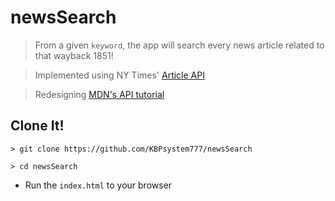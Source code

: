 # newsSearch

> From a given `keyword`, the app will search every news article related to that wayback 1851!

>  Implemented using NY Times' [Article API](https://developer.nytimes.com/)

> Redesigning [MDN's API tutorial](https://mdn.mozillademos.org/files/14821/nytimes-search.png)

## Clone It!

```
> git clone https://github.com/KBPsystem777/newsSearch

> cd newsSearch

```
- Run the `index.html` to your browser